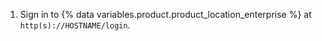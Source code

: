 1. Sign in to {% data variables.product.product_location_enterprise %} at `http(s)://HOSTNAME/login`.
